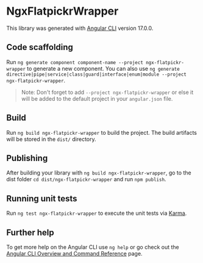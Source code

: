 # NgxFlatpickrWrapper

This library was generated with [Angular CLI](https://github.com/angular/angular-cli) version 17.0.0.

## Code scaffolding

Run `ng generate component component-name --project ngx-flatpickr-wrapper` to generate a new component. You can also use `ng generate directive|pipe|service|class|guard|interface|enum|module --project ngx-flatpickr-wrapper`.

> Note: Don't forget to add `--project ngx-flatpickr-wrapper` or else it will be added to the default project in your `angular.json` file.

## Build

Run `ng build ngx-flatpickr-wrapper` to build the project. The build artifacts will be stored in the `dist/` directory.

## Publishing

After building your library with `ng build ngx-flatpickr-wrapper`, go to the dist folder `cd dist/ngx-flatpickr-wrapper` and run `npm publish`.

## Running unit tests

Run `ng test ngx-flatpickr-wrapper` to execute the unit tests via [Karma](https://karma-runner.github.io).

## Further help

To get more help on the Angular CLI use `ng help` or go check out the [Angular CLI Overview and Command Reference](https://angular.io/cli) page.
